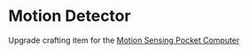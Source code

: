 # Motion Detector

Upgrade crafting item for the [Motion Sensing Pocket Computer](/pocket_upgrades/motion_sensing_pocket_computer.md)